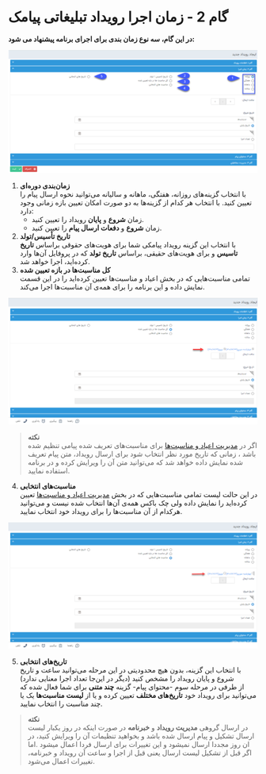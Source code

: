# گام 2 -  زمان اجرا رویداد تبلیغاتی پیامک 

**در این گام، سه نوع زمان بندی برای اجرای برنامه پیشنهاد می شود:**

![صفحه زمان اجرای رویداد تبلیغاتی پیامکی](../Images/Timing-for-Event-marketing-sms.png)

1. **زمان‌بندی دوره‌ای**<br>
   با انتخاب گزینه‌های روزانه، هفتگی، ماهانه و سالیانه می‌توانید نحوه ارسال پیام را تعیین کنید. با انتخاب هر کدام از گزینه‌ها به دو صورت امکان تعیین بازه زمانی وجود دارد:<br>
   - زمان **شروع** و **پایان** رویداد را تعیین کنید.
   - زمان **شروع** و **دفعات ارسال پیام** را تعیین کنید.
2. **تاریخ تأسیس/تولد**<br>
   با انتخاب این گزینه رویداد پیامکی شما برای هویت‌های حقوقی براساس **تاریخ تاسیس** و برای هویت‌های حقیقی، براساس **تاریخ تولد** که در پروفایل آن‌ها وارد کرده‌اید، اجرا خواهد شد.
3. **کل مناسبت‌ها در بازه تعیین شده**<br>
   تمامی مناسبت‌هایی که در بخش اعیاد و مناسبت‌ها تعیین کرده‌اید را در این قسمت نمایش داده و این برنامه را برای همه‌ی آن مناسبت‌ها اجرا می‌کند.

![کل مناسبت‌ها برای زمان‌بندی رویداد تبلیغاتی پیامکی](../Images/all-Events.png)

> **نکته**<br>
> اگر در [مدیریت اعیاد و مناسبت‌ها](https://github.com/1stco/PayamGostarDocs/blob/master/help%202.5.4/Basic-Information/Holiday-management-and-occasions/Holiday-management-and-occasions.md) برای مناسبت‌های تعریف شده پیامی تنظیم شده باشد ، زمانی که تاریخ مورد نظر انتخاب شود برای ارسال رویداد، متن پیام تعریف شده نمایش داده خواهد شد که می‌توانید متن آن را ویرایش کرده و در برنامه استفاده نمایید.
 
4. **مناسبت‌های انتخابی**<br>
   در این حالت لیست تمامی مناسبت‌هایی که در بخش [مدیریت اعیاد و مناسبت‌ها](https://github.com/1stco/PayamGostarDocs/blob/master/help%202.5.4/Basic-Information/Holiday-management-and-occasions/Holiday-management-and-occasions.md) تعیین کرده‌اید را نمایش داده ولی چک باکس همه‌ی آن‌ها انتخاب شده نیست و می‌توانید هرکدام از آن مناسبت‌ها را برای رویداد خود انتخاب نمایید.

![مناسبت‌های انتخابی در رویداد پیامکی](../Images/Event-Optional.png)
   
5. **تاریخ‌های انتخابی**<br>
   با انتخاب این گزینه، بدون هیچ محدودیتی در این مرحله می‌توانید ساعت و تاریخ شروع و پایان رویداد را مشخص کنید (دیگر در این‌جا تعداد اجرا معنایی ندارد)<br>
   از طرفی در مرحله سوم -محتوای پیام- گزینه **چند متنی** برای شما فعال شده که می‌توانید برای رویداد خود **تاریخ‌های مختلف** تعیین کرده و یا از **لیست مناسبت‌ها** یک یا چند مناسبت را انتخاب نمایید.

> **نکته**<br>
>  در ارسال گروهی **مدیریت رویداد** و **خبرنامه** در صورت اینکه در روز یکبار لیست ارسال تشکیل و پیام ارسال شده باشد و بخواهید تنظیمات آن را ویرایش کنید، در ان روز مجددا ارسال نمیشود و این تغییرات برای ارسال فردا اعمال میشود .اما اگر قبل از تشکیل لیست ارسال یعنی قبل از اجرا و ساعت آن رویداد و خبرنامه، تغییرات اعمال می‌شود.



